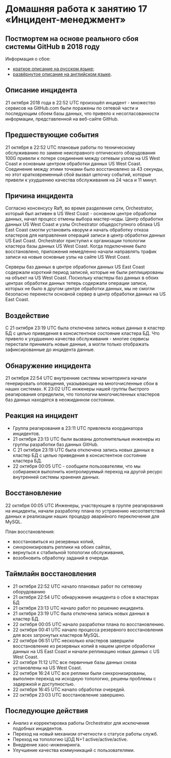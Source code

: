 # Домашняя работа к занятию 17 «Инцидент-менеджмент»

## Постмортем на основе реального сбоя системы GitHub в 2018 году

Информация о сбое:

* [краткое описание на русском языке](https://habr.com/ru/post/427301/);
* [развёрнутое описание на английском языке](https://github.blog/2018-10-30-oct21-post-incident-analysis/).

## Описание инцидента

21 октября 2018 года в 22:52 UTC произошёл инцидент - множество сервисов на GitHub.com были поражены по сетевой части и последующим сбоем базы данных, что привело к несогласованности информации, представленной на веб-сайте GitHub.

## Предшествующие события

21 октября в 22:52 UTC плановые работы по техническому обслуживанию по замене неисправного оптического оборудования 100G привели к потере соединения между сетевым узлом на US West Coast и основным центром обработки данных US West Coast. Соединение между этими точками было восстановлено за 43 секунды, но этот кратковременный сбой вызвал цепочку событий, которые привели к ухудшению качества обслуживания на 24 часа и 11 минут.

## Причина инцидента

Согласно консенсусу Raft, во время разделения сети, Orchestrator, который был активен в US West Coast - основном центре обработки данных, начал процесс отмены выбора мастер-ноды. Центр обработки данных US West Coast и узлы Orchestrator общедоступного облака US East Coast смогли установить кворум и начать обработку отказа кластеров для направления операций записи в центр обработки данных US East Coast. Orchestrator приступил к организации топологии кластера базы данных US West Coast. Когда подключение было восстановлено, приложения немедленно начали направлять трафик записи на новые основные узлы на сайте US West Coast.

Серверы баз данных в центре обработки данных US East Coast содержали короткий период записей, которые не были реплицированы на объект на US West Coast. Поскольку кластеры баз данных в обоих центрах обработки данных теперь содержали операции записи, которых не было в другом центре обработки данных, мы не смогли безопасно перенести основной сервер в центр обработки данных на US East Coast.

## Воздействие

С 21 октября 23:19 UTC была отключена запись новых данных в кластер БД с целью приведения в консистентное состояние кластера БД. Что привело к ухудшению качества обслуживания - многие сервисы перестали принимать новые данные, а могли только отображать зафиксированные до инцидента данные.

## Обнаружение инцидента

21 октября 22:54 UTC внутренние системы мониторинга начали генерировать оповещения, указывающие на многочисленные сбои в наших системах. К 23:02 UTC инженеры нашей группы быстрого реагирования определили, что топологии многочисленных кластеров баз данных находятся в неожиданном состоянии.

## Реакция на инцидент

* Группа реагирования в 23:11 UTC привлекла координатора инцидентов.
* 21 октября 23:13 UTC были вызваны дополнительные инженеры из группы разработки баз данных GitHub.
* С 21 октября 23:19 UTC была отключена запись новых данных в кластер БД с целью приведения в консистентное состояние кластера БД.
* 22 октября 00:05 UTC - сообщили пользователям, что мы собираемся выполнить контролируемый переход на другой ресурс внутренней системы хранения данных.

## Восстановление

22 октября 00:05 UTC Инженеры, участвующие в группе реагирования на инциденты, начали разработку плана по устранению несоответствий данных и реализации наших процедур аварийного переключения для MySQL.

План восстановления:

* восстановиться из резервных копий,
* синхронизировать реплики на обоих сайтах,
* вернуться к стабильной топологии обслуживания,
* возобновить обработку заданий в очереди.

## Таймлайн восстановления

* 21 октября 22:52 UTC начало плановых работ по сетевому оборудованию
* 21 октября 22:54 UTC обнаружение инцидента о сбое в кластерах БД
* 21 октября 23:13 UTC начало работ по решению инцидента.
* 21 октября 23:19 UTC была отключена запись новых данных в кластер БД.
* 22 октября 00:05 UTC начало разработки плана по восстановлению.
* 22 октября 00:41 UTC начало процесса резервного восстановления для всех затронутых кластеров MySQL.
* 22 октября 06:51 UTC несколько кластеров завершили восстановление из резервных копий в нашем центре обработки данных на US East Coast и начали репликацию новых данных с US West Coast.
* 22 октября 11:12 UTC все первичные базы данных снова установлены на US West Coast.
* 22 октября 16:24 UTC все реплики были синхронизированы, выполнен переход на исходную топологию, решены проблемы с задержкой и доступностью.
* 22 октября 16:45 UTC начало обработки очередей.
* 22 октября 23:03 UTC восстановление завершено.

## Последующие действия

* Анализ и корректировка работы Orchestrator для исключения подобных инцидентов.
* Переход на новый механизм отчетности о статусе работы служб.
* Переход на топологию ЦОД N+1 active/active/active.
* Внедрение хаос-инжениринга.
* Улучшение качества коммуникаций с пользователями.
